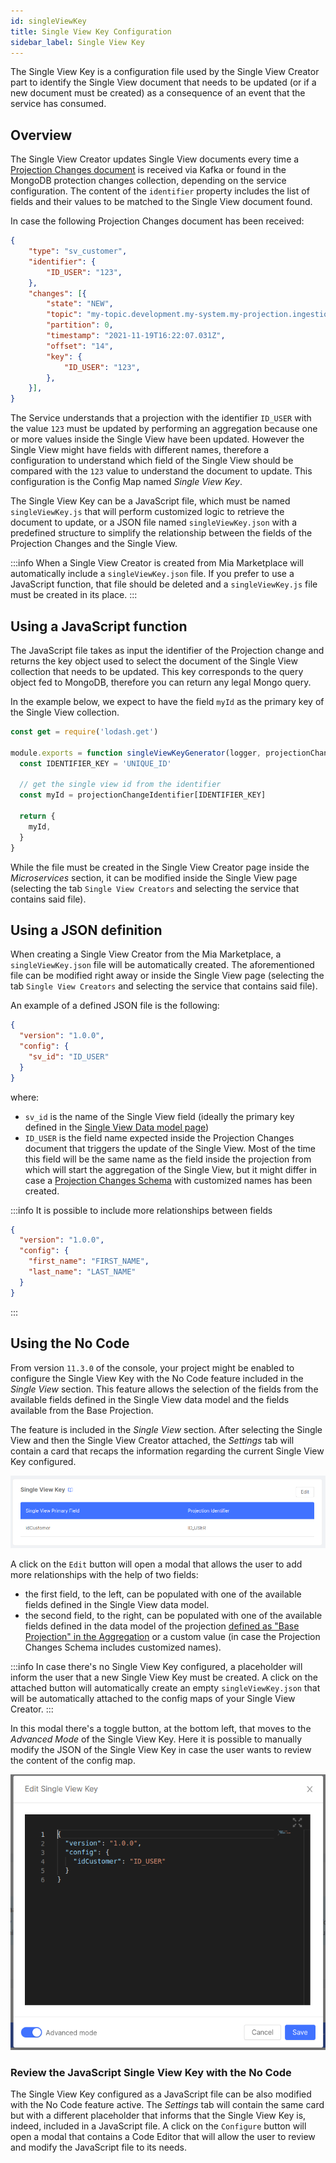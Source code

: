 ```yaml
---
id: singleViewKey
title: Single View Key Configuration
sidebar_label: Single View Key
---
```


The Single View Key is a configuration file used by the Single View Creator part to identify the Single View document that needs to be updated (or if a new document must be created) as a consequence of an event that the service has consumed. 

## Overview 

The Single View Creator updates Single View documents every time a [Projection Changes document](/fast_data/configuration/realtime_updater) is received via Kafka or found in the MongoDB protection changes collection, depending on the service configuration. The content of the `identifier` property includes the list of fields and their values to be matched to the Single View document found.

In case the following Projection Changes document has been received:
```json
{
    "type": "sv_customer",
    "identifier": {
        "ID_USER": "123",
    },
    "changes": [{
        "state": "NEW",
        "topic": "my-topic.development.my-system.my-projection.ingestion",
        "partition": 0,
        "timestamp": "2021-11-19T16:22:07.031Z",
        "offset": "14",
        "key": {
            "ID_USER": "123",
        },
    }],
}
```
The Service understands that a projection with the identifier `ID_USER` with the value `123` must be updated by performing an aggregation because one or more values inside the Single View have been updated. However the Single View might have fields with different names, therefore a configuration to understand which field of the Single View should be compared with the `123` value to understand the document to update. This configuration is the Config Map named _Single View Key_.

The Single View Key can be a JavaScript file, which must be named `singleViewKey.js` that will perform customized logic to retrieve the document to update, or a JSON file named `singleViewKey.json` with a predefined structure to simplify the relationship between the fields of the Projection Changes and the Single View.

:::info
When a Single View Creator is created from Mia Marketplace will automatically include a `singleViewKey.json` file. If you prefer to use a JavaScript function, that file should be deleted and a `singleViewKey.js` file must be created in its place.
:::

## Using a JavaScript function

The JavaScript file takes as input the identifier of the Projection change and returns the key object used to select the document of the Single View collection that needs to be updated. This key corresponds to the query object fed to MongoDB, therefore you can return any legal Mongo query.

In the example below, we expect to have the field `myId` as the primary key of the Single View collection.

```js title="singleViewKey.js"
const get = require('lodash.get')

module.exports = function singleViewKeyGenerator(logger, projectionChangeIdentifier) {
  const IDENTIFIER_KEY = 'UNIQUE_ID'
  
  // get the single view id from the identifier
  const myId = projectionChangeIdentifier[IDENTIFIER_KEY]

  return {
    myId,
  }
}
```

While the file must be created in the Single View Creator page inside the _Microservices_ section, it can be modified inside the Single View page (selecting the tab `Single View Creators` and selecting the service that contains said file).

## Using a JSON definition

When creating a Single View Creator from the Mia Marketplace, a `singleViewKey.json` file will be automatically created. The aforementioned file can be modified right away or inside the Single View page (selecting the tab `Single View Creators` and selecting the service that contains said file).

An example of a defined JSON file is the following:

```json
{
  "version": "1.0.0",
  "config": {
    "sv_id": "ID_USER"
  }
}
```

where:

- `sv_id` is the name of the Single View field (ideally the primary key defined in the [Single View Data model page](/fast_data/configuration/single_views.md#single-view-data-model)) 
- `ID_USER` is the field name expected inside the Projection Changes document that triggers the update of the Single View. Most of the time this field will be the same name as the field inside the projection from which will start the aggregation of the Single View, but it might differ in case a [Projection Changes Schema](/fast_data/configuration/config_maps/projection_changes_schema.md) with customized names has been created.

:::info
It is possible to include more relationships between fields

```json
{
  "version": "1.0.0",
  "config": {
    "first_name": "FIRST_NAME",
    "last_name": "LAST_NAME"
  }
}
```
:::

## Using the No Code

From version `11.3.0` of the console, your project might be enabled to configure the Single View Key with the No Code feature included in the _Single View_ section. This feature allows the selection of the fields from the available fields defined in the Single View data model and the fields available from the Base Projection.

The feature is included in the _Single View_ section. After selecting the Single View and then the Single View Creator attached, the _Settings_ tab will contain a card that recaps the information regarding the current Single View Key configured.

![Recap of the configured Single View Key](../../img/no_code_single_view_key/single_view_key_card.png)

A click on the `Edit` button will open a modal that allows the user to add more relationships with the help of two fields:
- the first field, to the left, can be populated with one of the available fields defined in the Single View data model.
- the second field, to the right, can be populated with one of the available fields defined in the data model of the projection [defined as "Base Projection" in the Aggregation](/fast_data/configuration/config_maps/aggregation.md#selection-of-the-base-projection) or a custom value (in case the Projection Changes Schema includes customized names).

:::info
In case there's no Single View Key configured, a placeholder will inform the user that a new Single View Key must be created. A click on the attached button will automatically create an empty `singleViewKey.json` that will be automatically attached to the config maps of your Single View Creator.
:::

In this modal there's a toggle button, at the bottom left, that moves to the _Advanced Mode_ of the Single View Key. Here it is possible to manually modify the JSON of the Single View Key in case the user wants to review the content of the config map.

![Advanced Mode](../../img/no_code_single_view_key/single_view_key_advanced_mode.png)

### Review the JavaScript Single View Key with the No Code

The Single View Key configured as a JavaScript file can be also modified with the No Code feature active. The _Settings_ tab will contain the same card but with a different placeholder that informs that the Single View Key is, indeed, included in a JavaScript file. A click on the `Configure` button will open a modal that contains a Code Editor that will allow the user to review and modify the JavaScript file to its needs.